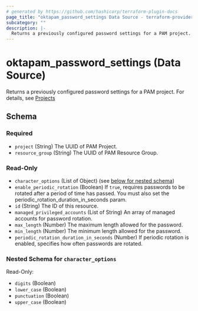 ```yaml
---
# generated by https://github.com/hashicorp/terraform-plugin-docs
page_title: "oktapam_password_settings Data Source - terraform-provider-oktapam"
subcategory: ""
description: |-
  Returns a previously configured password settings for a PAM project.  For details, see Projects https://help.okta.com/en/programs/opa-pam/Content/Topics/privileged-access/pam-projects.htm
---
```


# oktapam_password_settings (Data Source)

Returns a previously configured password settings for a PAM project.  For details, see [Projects](https://help.okta.com/en/programs/opa-pam/Content/Topics/privileged-access/pam-projects.htm)



<!-- schema generated by tfplugindocs -->
## Schema

### Required

- `project` (String) The UUID of PAM Project.
- `resource_group` (String) The UUID of PAM Resource Group.

### Read-Only

- `character_options` (List of Object) (see [below for nested schema](#nestedatt--character_options))
- `enable_periodic_rotation` (Boolean) If `true`, requires passwords to be rotated after a period of time has passed. You must also set the periodic_rotation_duration_in_seconds param.
- `id` (String) The ID of this resource.
- `managed_privileged_accounts` (List of String) An array of managed accounts for password rotation.
- `max_length` (Number) The maximum length allowed for the password.
- `min_length` (Number) The minimum length allowed for the password.
- `periodic_rotation_duration_in_seconds` (Number) If periodic rotation is enabled, specifies how often passwords are rotated.

<a id="nestedatt--character_options"></a>
### Nested Schema for `character_options`

Read-Only:

- `digits` (Boolean)
- `lower_case` (Boolean)
- `punctuation` (Boolean)
- `upper_case` (Boolean)


